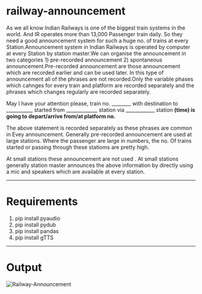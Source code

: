# railway-announcement

As we all know Indian Railways is one of the biggest train systems in the world. And IR operates more than 13,000 Passenger train daily.
So they need a good announcement system for such a huge no. of trains at every Station.Announcement system in Indian Railways is operated by computer at every Station by station master.We can organise the announcement in two categories 1) pre-recorded announcement 2) spontaneous announcement.Pre-recorded announcement are those announcement which are recorded earlier and can be used later. In this type of announcement all of the phrases are not recorded.Only the variable phases which cahnges for every train and platform are recorded separately and the phrases which changes regularly are recorded separately.

May I have your attention please, train no. ________ with destination to ___________ started from _____________ station via ____________ station ______(time) is going to depart/arrive from/at platform no.______

The above statement is recorded separately as these phrases are common in Evey announcement.
Generally pre-recorded announcement are used at large stations. Where the passenger are large in numbers, the no. Of trains started or passing through these statioms are pretty high.

At small stations these announcement are not used . At small stations generally station master announces the above information by directly using a mic and speakers which are available at every station.

-------------------------------------------------------------------------------------------------------------------------------------

# Requirements

1) pip install pyaudio
2) pip install pydub
3) pip install pandas
4) pip install gTTS

-------------------------------------------------------------------------------------------------------------------------------------

# Output

![Railway-Announcement](/railway-announcement/output.jpg)
